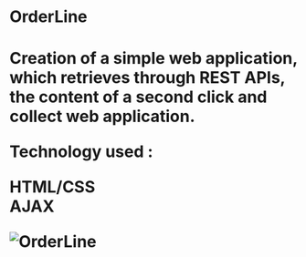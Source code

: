 

<h1>OrderLine<h1>
  Creation of a simple web application, which retrieves through REST APIs, the content of a second click and collect web application.

Technology used : 

HTML/CSS  
AJAX

![OrderLine](https://user-images.githubusercontent.com/90828091/175068876-4ffac6a1-2624-47d5-914b-5bf4530490ab.png)
